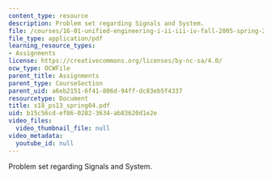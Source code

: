 ```yaml
---
content_type: resource
description: Problem set regarding Signals and System.
file: /courses/16-01-unified-engineering-i-ii-iii-iv-fall-2005-spring-2006/b15c56cdef8602823634ab83620d1e2e_s18_ps13_spring04.pdf
file_type: application/pdf
learning_resource_types:
- Assignments
license: https://creativecommons.org/licenses/by-nc-sa/4.0/
ocw_type: OCWFile
parent_title: Assignments
parent_type: CourseSection
parent_uid: a6eb2151-6f41-806d-94ff-dc83eb5f4337
resourcetype: Document
title: s18_ps13_spring04.pdf
uid: b15c56cd-ef86-0282-3634-ab83620d1e2e
video_files:
  video_thumbnail_file: null
video_metadata:
  youtube_id: null
---
```

Problem set regarding Signals and System.